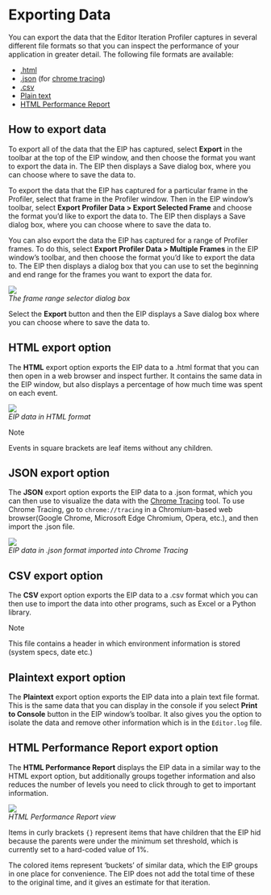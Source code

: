 # Exporting Data

You can export the data that the Editor Iteration Profiler captures in several different file formats so that you can inspect the performance of your application in greater detail. The following file formats are available:

* [.html](exporting-data#html.md)
* [.json](exporting-data#json.md) (for [chrome tracing](http://www.chromium.org/developers/how-tos/trace-event-profiling-tool))
* [.csv](exporting-data#csv.md)
* [Plain text](exporting-data#plain-text.md)
* [HTML Performance Report](exporting-data#html-report.md)

<a name="how-to"></a>

## How to export data
To export all of the data that the EIP has captured, select __Export__ in the toolbar at the top of the EIP window, and then choose the format you want to export the data in. The EIP then displays a Save dialog box, where you can choose where to save the data to.

To export the data that the EIP has captured for a particular frame in the Profiler, select that frame in the Profiler window. Then in the EIP window’s toolbar, select __Export Profiler Data &gt; Export Selected Frame__ and choose the format you’d like to export the data to. The EIP then displays a Save dialog box, where you can choose where to save the data to.

You can also export the data the EIP has captured for a range of Profiler frames. To do this, select __Export Profiler Data &gt; Multiple Frames__ in the EIP window’s toolbar, and then choose the format you’d like to export the data to. The EIP then displays a dialog box that you can use to set the beginning and end range for the frames you want to export the data for.

![](images/export-profiler-frame-selection.png) <br/>
*The frame range selector dialog box*

Select the __Export__ button and then the EIP displays a Save dialog box where you can choose where to save the data to.

<a name="html"></a>

## HTML export option
The __HTML__ export option exports the EIP data to a .html format that you can then open in a web browser and inspect further. It contains the same data in the EIP window, but also displays a percentage of how much time was spent on each event. 

![](images/export-html.png) <br/>
*EIP data in HTML format*

> [!NOTE]
> Events in square brackets are leaf items without any children.

<a name="json"></a>

## JSON export option
The __JSON__ export option exports the EIP data to a .json format, which you can then use to visualize the data with the [Chrome Tracing](http://www.chromium.org/developers/how-tos/trace-event-profiling-tool) tool. To use Chrome Tracing, go to `chrome://tracing` in a Chromium-based web browser(Google Chrome, Microsoft Edge Chromium, Opera, etc.), and then import the .json file.

![](images/export-chrome-tracing.png) <br/>
*EIP data in .json format imported into Chrome Tracing*

<a name="csv"></a>

## CSV export option
The __CSV__ export option exports the EIP data to a .csv format which you can then use to import the data into other programs, such as Excel or a Python library. 

> [!NOTE] 
>This file contains a header in which environment information is stored (system specs, date etc.)

<a name="plain-text"></a>

## Plaintext export option
The __Plaintext__ export option exports the EIP data into a plain text file format. This is the same data that you can display in the console if you select __Print to Console__ button in the EIP window’s toolbar. It also gives you the option to isolate the data and remove other information which is in the `Editor.log` file.

<a name="html-report"> </a>

## HTML Performance Report export option
The __HTML Performance Report__ displays the EIP data in a similar way to the HTML export option, but additionally groups together information and also reduces the number of levels you need to click through to get to important information.

![](images/export-html-performance-report.png) <br/>
*HTML Performance Report view*

Items in curly brackets `{}` represent items that have children that the EIP hid because the parents were under the minimum set threshold, which is currently set to a hard-coded value of 1%.

The colored items represent ‘buckets’ of similar data, which the EIP groups in one place for convenience. The EIP does not add the total time of these to the original time, and it gives an estimate for that iteration.
